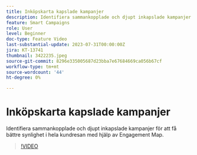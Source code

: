 ```yaml
---
title: Inköpskarta kapslade kampanjer
description: Identifiera sammankopplade och djupt inkapslade kampanjer för att få bättre synlighet i hela kundresan med hjälp av Engagement Map.
feature: Smart Campaigns
role: User
level: Beginner
doc-type: Feature Video
last-substantial-update: 2023-07-31T00:00:00Z
jira: KT-13741
thumbnail: 3422235.jpeg
source-git-commit: 8296e335005687d23bba7e67684669ca056b67cf
workflow-type: tm+mt
source-wordcount: '44'
ht-degree: 0%

---
```



# Inköpskarta kapslade kampanjer

Identifiera sammankopplade och djupt inkapslade kampanjer för att få bättre synlighet i hela kundresan med hjälp av Engagement Map.

>[!VIDEO](https://video.tv.adobe.com/v/3422235/?learn=on)
